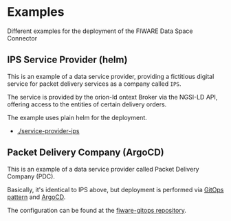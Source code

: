 # Examples

Different examples for the deployment of the FIWARE Data Space Connector


## IPS Service Provider (helm)

This is an example of a data service provider, providing a fictitious digital service 
for packet delivery services as a company called `IPS`. 

The service is provided by the orion-ld ontext Broker via the NGSI-LD API, offering 
access to the entities of certain delivery orders.

The example uses plain helm for the deployment.

* [./service-provider-ips](./service-provider-ips)



## Packet Delivery Company (ArgoCD)

This is an example of a data service provider called Packet Delivery Company (PDC).

Basically, it's identical to IPS above, but deployment is performed via 
[GitOps pattern](https://www.gitops.tech/) and [ArgoCD](https://argo-cd.readthedocs.io/en/stable/).

The configuration can be found at the 
[fiware-gitops repository](https://github.com/FIWARE-Ops/fiware-gitops/tree/master/aws/dsba/packet-delivery/data-space-connector).
